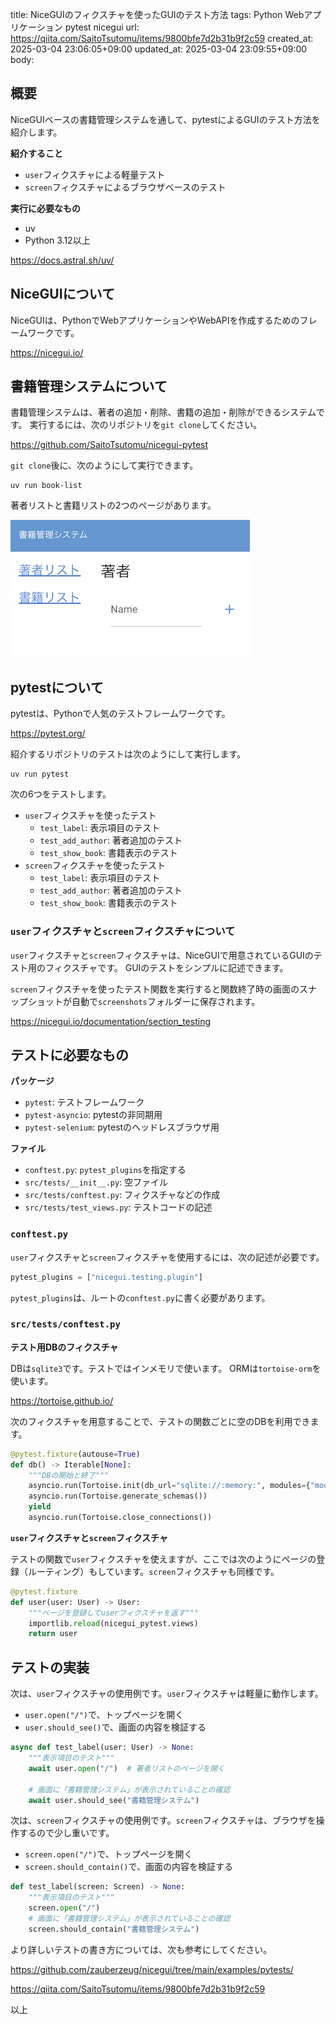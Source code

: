 title: NiceGUIのフィクスチャを使ったGUIのテスト方法
tags: Python Webアプリケーション pytest nicegui
url: https://qiita.com/SaitoTsutomu/items/9800bfe7d2b31b9f2c59
created_at: 2025-03-04 23:06:05+09:00
updated_at: 2025-03-04 23:09:55+09:00
body:

## 概要

NiceGUIベースの書籍管理システムを通して、pytestによるGUIのテスト方法を紹介します。

**紹介すること**

* `user`フィクスチャによる軽量テスト
* `screen`フィクスチャによるブラウザベースのテスト

**実行に必要なもの**

* uv
* Python 3.12以上

https://docs.astral.sh/uv/

## NiceGUIについて

NiceGUIは、PythonでWebアプリケーションやWebAPIを作成するためのフレームワークです。

https://nicegui.io/

## 書籍管理システムについて

書籍管理システムは、著者の追加・削除、書籍の追加・削除ができるシステムです。
実行するには、次のリポジトリを`git clone`してください。

https://github.com/SaitoTsutomu/nicegui-pytest

`git clone`後に、次のようにして実行できます。

```
uv run book-list
```

著者リストと書籍リストの2つのページがあります。

![](https://raw.githubusercontent.com/SaitoTsutomu/nicegui-pytest/refs/heads/master/images/main.jpg)

## pytestについて

pytestは、Pythonで人気のテストフレームワークです。

https://pytest.org/

紹介するリポジトリのテストは次のようにして実行します。

```
uv run pytest
```

次の6つをテストします。

* `user`フィクスチャを使ったテスト
  * `test_label`: 表示項目のテスト
  * `test_add_author`: 著者追加のテスト
  * `test_show_book`: 書籍表示のテスト
* `screen`フィクスチャを使ったテスト
  * `test_label`: 表示項目のテスト
  * `test_add_author`: 著者追加のテスト
  * `test_show_book`: 書籍表示のテスト

### `user`フィクスチャと`screen`フィクスチャについて

`user`フィクスチャと`screen`フィクスチャは、NiceGUIで用意されているGUIのテスト用のフィクスチャです。
GUIのテストをシンプルに記述できます。

`screen`フィクスチャを使ったテスト関数を実行すると関数終了時の画面のスナップショットが自動で`screenshots`フォルダーに保存されます。

https://nicegui.io/documentation/section_testing

## テストに必要なもの

**パッケージ**

* `pytest`: テストフレームワーク
* `pytest-asyncio`: pytestの非同期用
* `pytest-selenium`: pytestのヘッドレスブラウザ用

**ファイル**

* `conftest.py`: `pytest_plugins`を指定する
* `src/tests/__init__.py`: 空ファイル
* `src/tests/conftest.py`: フィクスチャなどの作成
* `src/tests/test_views.py`: テストコードの記述

### `conftest.py`

`user`フィクスチャと`screen`フィクスチャを使用するには、次の記述が必要です。

```python
pytest_plugins = ["nicegui.testing.plugin"]
```

`pytest_plugins`は、ルートの`conftest.py`に書く必要があります。

### `src/tests/conftest.py`

**テスト用DBのフィクスチャ**

DBは`sqlite3`です。テストではインメモリで使います。
ORMは`tortoise-orm`を使います。

https://tortoise.github.io/

次のフィクスチャを用意することで、テストの関数ごとに空のDBを利用できます。

```python
@pytest.fixture(autouse=True)
def db() -> Iterable[None]:
    """DBの開始と終了"""
    asyncio.run(Tortoise.init(db_url="sqlite://:memory:", modules={"models": ["nicegui_book_list.models"]}))
    asyncio.run(Tortoise.generate_schemas())
    yield
    asyncio.run(Tortoise.close_connections())
```

**`user`フィクスチャと`screen`フィクスチャ**

テストの関数で`user`フィクスチャを使えますが、ここでは次のようにページの登録（ルーティング）もしています。`screen`フィクスチャも同様です。

```python
@pytest.fixture
def user(user: User) -> User:
    """ページを登録してuserフィクスチャを返す"""
    importlib.reload(nicegui_pytest.views)
    return user
```

## テストの実装

次は、`user`フィクスチャの使用例です。`user`フィクスチャは軽量に動作します。

* `user.open("/")`で、トップページを開く
* `user.should_see()`で、画面の内容を検証する

```python
async def test_label(user: User) -> None:
    """表示項目のテスト"""
    await user.open("/")  # 著者リストのページを開く

    # 画面に「書籍管理システム」が表示されていることの確認
    await user.should_see("書籍管理システム")
```

次は、`screen`フィクスチャの使用例です。`screen`フィクスチャは、ブラウザを操作するので少し重いです。

* `screen.open("/")`で、トップページを開く
* `screen.should_contain()`で、画面の内容を検証する

```python
def test_label(screen: Screen) -> None:
    """表示項目のテスト"""
    screen.open("/")
    # 画面に「書籍管理システム」が表示されていることの確認
    screen.should_contain("書籍管理システム")
```

より詳しいテストの書き方については、次も参考にしてください。

https://github.com/zauberzeug/nicegui/tree/main/examples/pytests/

https://qiita.com/SaitoTsutomu/items/9800bfe7d2b31b9f2c59

以上


